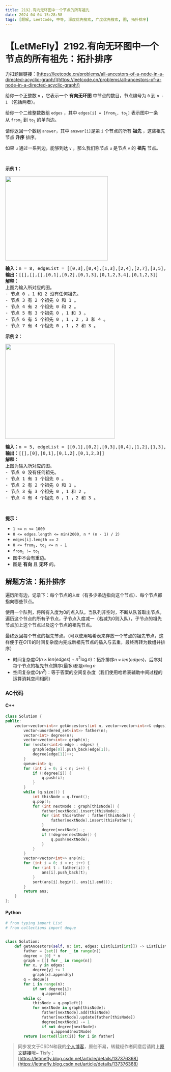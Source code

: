 ```yaml
---
title: 2192.有向无环图中一个节点的所有祖先
date: 2024-04-04 15:28:58
tags: [题解, LeetCode, 中等, 深度优先搜索, 广度优先搜索, 图, 拓扑排序]
---
```


# 【LetMeFly】2192.有向无环图中一个节点的所有祖先：拓扑排序

力扣题目链接：[https://leetcode.cn/problems/all-ancestors-of-a-node-in-a-directed-acyclic-graph/](https://leetcode.cn/problems/all-ancestors-of-a-node-in-a-directed-acyclic-graph/)

<p>给你一个正整数&nbsp;<code>n</code>&nbsp;，它表示一个 <strong>有向无环图</strong>&nbsp;中节点的数目，节点编号为&nbsp;<code>0</code>&nbsp;到&nbsp;<code>n - 1</code>&nbsp;（包括两者）。</p>

<p>给你一个二维整数数组&nbsp;<code>edges</code>&nbsp;，其中&nbsp;<code>edges[i] = [from<sub>i</sub>, to<sub>i</sub>]</code>&nbsp;表示图中一条从&nbsp;<code>from<sub>i</sub></code>&nbsp;到&nbsp;<code>to<sub>i</sub></code>&nbsp;的单向边。</p>

<p>请你返回一个数组&nbsp;<code>answer</code>，其中<em>&nbsp;</em><code>answer[i]</code>是第&nbsp;<code>i</code>&nbsp;个节点的所有&nbsp;<strong>祖先</strong>&nbsp;，这些祖先节点&nbsp;<strong>升序</strong>&nbsp;排序。</p>

<p>如果 <code>u</code>&nbsp;通过一系列边，能够到达 <code>v</code>&nbsp;，那么我们称节点 <code>u</code>&nbsp;是节点 <code>v</code>&nbsp;的 <strong>祖先</strong>&nbsp;节点。</p>

<p>&nbsp;</p>

<p><strong>示例 1：</strong></p>

<p><img alt="" src="https://assets.leetcode.com/uploads/2019/12/12/e1.png" style="width: 322px; height: 265px;"></p>

<pre><b>输入：</b>n = 8, edgeList = [[0,3],[0,4],[1,3],[2,4],[2,7],[3,5],[3,6],[3,7],[4,6]]
<b>输出：</b>[[],[],[],[0,1],[0,2],[0,1,3],[0,1,2,3,4],[0,1,2,3]]
<strong>解释：</strong>
上图为输入所对应的图。
- 节点 0 ，1 和 2 没有任何祖先。
- 节点 3 有 2 个祖先 0 和 1 。
- 节点 4 有 2 个祖先 0 和 2 。
- 节点 5 有 3 个祖先 0 ，1 和 3 。
- 节点 6 有 5 个祖先 0 ，1 ，2 ，3 和 4 。
- 节点 7 有 4 个祖先 0 ，1 ，2 和 3 。
</pre>

<p><strong>示例 2：</strong></p>

<p><img alt="" src="https://assets.leetcode.com/uploads/2019/12/12/e2.png" style="width: 343px; height: 299px;"></p>

<pre><b>输入：</b>n = 5, edgeList = [[0,1],[0,2],[0,3],[0,4],[1,2],[1,3],[1,4],[2,3],[2,4],[3,4]]
<b>输出：</b>[[],[0],[0,1],[0,1,2],[0,1,2,3]]
<strong>解释：</strong>
上图为输入所对应的图。
- 节点 0 没有任何祖先。
- 节点 1 有 1 个祖先 0 。
- 节点 2 有 2 个祖先 0 和 1 。
- 节点 3 有 3 个祖先 0 ，1 和 2 。
- 节点 4 有 4 个祖先 0 ，1 ，2 和 3 。
</pre>

<p>&nbsp;</p>

<p><strong>提示：</strong></p>

<ul>
	<li><code>1 &lt;= n &lt;= 1000</code></li>
	<li><code>0 &lt;= edges.length &lt;= min(2000, n * (n - 1) / 2)</code></li>
	<li><code>edges[i].length == 2</code></li>
	<li><code>0 &lt;= from<sub>i</sub>, to<sub>i</sub> &lt;= n - 1</code></li>
	<li><code>from<sub>i</sub> != to<sub>i</sub></code></li>
	<li>图中不会有重边。</li>
	<li>图是 <strong>有向</strong> 且 <strong>无环</strong> 的。</li>
</ul>


    
## 解题方法：拓扑排序

遍历所有边，记录下：每个节点的```入度```（有多少条边指向这个节点）、每个节点都指向哪些节点。

使用一个队列，将所有入度为0的点入队。当队列非空时，不断从队首取出节点。遍历这个节点的所有子节点，子节点入度减一（若减为0则入队），子节点的祖先节点加上这个节点以及这个节点的祖先节点。

最终返回每个节点的祖先节点。（可以使用哈希表来存放一个节点的祖先节点，这样便于在$O(1)$的时间复杂度内完成新祖先节点的插入与去重，最终再转为数组并排序）

+ 时间复杂度$O(n\times len(edges) + n^2\log n)$：拓扑排序$n\times len(edges)$，后序对每个节点的祖先节点排序(最多)都是$n\log n$
+ 空间复杂度$O(n^2)$：等于答案的空间复杂度（我们使用哈希表辅助中间过程的运算消耗空间相同）

### AC代码

#### C++

```cpp
class Solution {
public:
    vector<vector<int>> getAncestors(int n, vector<vector<int>>& edges) {
        vector<unordered_set<int>> father(n);
        vector<int> degree(n);
        vector<vector<int>> graph(n);
        for (vector<int>& edge : edges) {
            graph[edge[0]].push_back(edge[1]);
            degree[edge[1]]++;
        }
        queue<int> q;
        for (int i = 0; i < n; i++) {
            if (!degree[i]) {
                q.push(i);
            }
        }
        while (q.size()) {
            int thisNode = q.front();
            q.pop();
            for (int nextNode : graph[thisNode]) {
                father[nextNode].insert(thisNode);
                for (int thisFather : father[thisNode]) {
                    father[nextNode].insert(thisFather);
                }
                degree[nextNode]--;
                if (!degree[nextNode]) {
                    q.push(nextNode);
                }
            }
        }
        vector<vector<int>> ans(n);
        for (int i = 0; i < n; i++) {
            for (int t : father[i]) {
                ans[i].push_back(t);
            }
            sort(ans[i].begin(), ans[i].end());
        }
        return ans;
    }
};
```

#### Python

```python
# from typing import List
# from collections import deque


class Solution:
    def getAncestors(self, n: int, edges: List[List[int]]) -> List[List[int]]:
        father = [set() for _ in range(n)]
        degree = [0] * n
        graph = [[] for _ in range(n)]
        for x, y in edges:
            degree[y] += 1
            graph[x].append(y)
        q = deque()
        for i in range(n):
            if not degree[i]:
                q.append(i)
        while q:
            thisNode = q.popleft()
            for nextNode in graph[thisNode]:
                father[nextNode].add(thisNode)
                father[nextNode].update(father[thisNode])
                degree[nextNode] -= 1
                if not degree[nextNode]:
                    q.append(nextNode)
        return [sorted(list(i)) for i in father]
```

> 同步发文于CSDN和我的[个人博客](https://blog.letmefly.xyz/)，原创不易，转载经作者同意后请附上[原文链接](https://blog.letmefly.xyz/2024/04/04/LeetCode%202192.%E6%9C%89%E5%90%91%E6%97%A0%E7%8E%AF%E5%9B%BE%E4%B8%AD%E4%B8%80%E4%B8%AA%E8%8A%82%E7%82%B9%E7%9A%84%E6%89%80%E6%9C%89%E7%A5%96%E5%85%88/)哦~
> Tisfy：[https://letmefly.blog.csdn.net/article/details/137376368](https://letmefly.blog.csdn.net/article/details/137376368)
